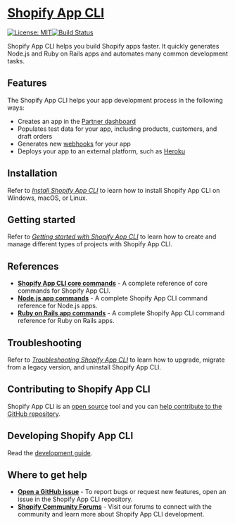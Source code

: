# [Shopify App CLI](https://shopify.dev/tools/cli)

[![License: MIT](https://img.shields.io/badge/License-MIT-green.svg)](LICENSE.md)[![Build Status](https://travis-ci.com/Shopify/shopify-app-cli.svg?token=qtPazgjyosjEEgxgq7VZ&branch=master)](https://travis-ci.com/Shopify/shopify-app-cli)

Shopify App CLI helps you build Shopify apps faster. It quickly generates Node.js and Ruby on Rails apps and automates many common development tasks.

## Features

The Shopify App CLI helps your app development process in the following ways:

- Creates an app in the [Partner dashboard](https://partners.shopify.com/current/resources)
- Populates test data for your app, including products, customers, and draft orders
- Generates new [webhooks](https://shopify.dev/tutorials/manage-webhooks) for your app
- Deploys your app to an external platform, such as [Heroku](https://www.heroku.com/)

## Installation

Refer to [*Install Shopify App CLI*](https://shopify.dev/tools/cli/installation) to learn how to install Shopify App CLI on Windows, macOS, or Linux.

## Getting started

Refer to [*Getting started with Shopify App CLI*](https://shopify.dev/tools/cli/getting-started) to learn how to create and manage different types of projects with Shopify App CLI.

## References

- **[Shopify App CLI core commands](https://shopify.dev/tools/cli/reference)** - A complete reference of core commands for Shopify App CLI.
- **[Node.js app commands](https://shopify.dev/tools/cli/reference/node-app)** - A complete Shopify App CLI command reference for Node.js apps.
- **[Ruby on Rails app commands](https://shopify.dev/tools/cli/reference/ruby-on-rails-app)** - A complete Shopify App CLI command reference for Ruby on Rails apps.

## Troubleshooting

Refer to [*Troubleshooting Shopify App CLI*](https://shopify.dev/tools/cli/troubleshooting) to learn how to upgrade, migrate from a legacy version, and uninstall Shopify App CLI.

## Contributing to Shopify App CLI

Shopify App CLI is an [open source](https://github.com/Shopify/shopify-app-cli/blob/master/.github/LICENSE.md) tool and you can [help contribute to the GitHub repository](https://github.com/Shopify/shopify-app-cli/blob/master/.github/CONTRIBUTING.md).

## Developing Shopify App CLI

Read the [development guide](https://github.com/Shopify/shopify-app-cli/wiki).

## Where to get help

- **[Open a GitHub issue](https://github.com/Shopify/shopify-app-cli/issues)** - To report bugs or request new features, open an issue in the Shopify App CLI repository.
- **[Shopify Community Forums](https://community.shopify.com/)** - Visit our forums to connect with the community and learn more about Shopify App CLI development.
